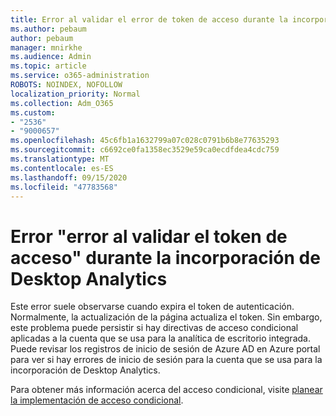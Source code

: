 ```yaml
---
title: Error al validar el error de token de acceso durante la incorporación de escritorio de análisis
ms.author: pebaum
author: pebaum
manager: mnirkhe
ms.audience: Admin
ms.topic: article
ms.service: o365-administration
ROBOTS: NOINDEX, NOFOLLOW
localization_priority: Normal
ms.collection: Adm_O365
ms.custom:
- "2536"
- "9000657"
ms.openlocfilehash: 45c6fb1a1632799a07c028c0791b6b8e77635293
ms.sourcegitcommit: c6692ce0fa1358ec3529e59ca0ecdfdea4cdc759
ms.translationtype: MT
ms.contentlocale: es-ES
ms.lasthandoff: 09/15/2020
ms.locfileid: "47783568"
---
```

# <a name="there-was-an-error-validating-access-token-error-during-desktop-analytics-onboarding"></a>Error "error al validar el token de acceso" durante la incorporación de Desktop Analytics

Este error suele observarse cuando expira el token de autenticación. Normalmente, la actualización de la página actualiza el token. Sin embargo, este problema puede persistir si hay directivas de acceso condicional aplicadas a la cuenta que se usa para la analítica de escritorio integrada. Puede revisar los registros de inicio de sesión de Azure AD en Azure portal para ver si hay errores de inicio de sesión para la cuenta que se usa para la incorporación de Desktop Analytics.

Para obtener más información acerca del acceso condicional, visite [planear la implementación de acceso condicional](https://docs.microsoft.com/azure/active-directory/conditional-access/plan-conditional-access).
